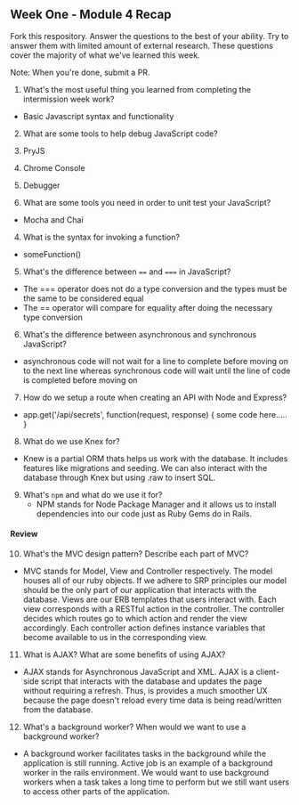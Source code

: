 ## Week One - Module 4 Recap

Fork this respository. Answer the questions to the best of your ability. Try to answer them with limited amount of external research. These questions cover the majority of what we've learned this week.

Note: When you're done, submit a PR.

1. What's the most useful thing you learned from completing the intermission week work?
 * Basic Javascript syntax and functionality

2. What are some tools to help debug JavaScript code?
 1. PryJS
 2. Chrome Console
 3. Debugger

3. What are some tools you need in order to unit test your JavaScript?
 * Mocha and Chai

4. What is the syntax for invoking a function?
 * someFunction()

5. What's the difference between `==` and `===` in JavaScript?
 * The === operator does not do a type conversion and the types must be the same to be considered equal
 * The == operator will compare for equality after doing the necessary type conversion

6. What's the difference between asynchronous and synchronous JavaScript?
 * asynchronous code will not wait for a line to complete before moving on to the next line whereas synchronous code will wait until the line of code is completed before moving on

7. How do we setup a route when creating an API with Node and Express?
 * app.get('/api/secrets', function(request, response) {
   some code here.....
 }

8. What do we use Knex for?
 * Knew is a partial ORM thats helps us work with the database. It includes features like migrations and seeding. We can also interact with the database through Knex but using .raw to insert SQL.

9. What's `npm` and what do we use it for?
   * NPM stands for Node Package Manager and it allows us to install dependencies into our code just as Ruby Gems do in Rails.

#### Review  
10. What's the MVC design pattern? Describe each part of MVC?
 * MVC stands for Model, View and Controller respectively. The model houses all of our ruby objects. If we adhere to SRP principles our model should be the only part of our application that interacts with the database. Views are our ERB templates that users interact with. Each view corresponds with a RESTful action in the controller. The controller decides which routes go to which action and render the view accordingly. Each controller action defines instance variables that become available to us in the corresponding view.

11. What is AJAX? What are some benefits of using AJAX?
 * AJAX stands for Asynchronous JavaScript and XML. AJAX is a client-side script that interacts with the database and updates the page without requiring a refresh. Thus, is provides a much smoother UX because the page doesn't reload every time data is being read/written from the database.

12. What's a background worker? When would we want to use a background worker?
 * A background worker facilitates tasks in the background while the application is still running. Active job is an example of a background worker in the rails environment. We would want to use background workers when a task takes a long time to perform but we still want users to access other parts of the application.
